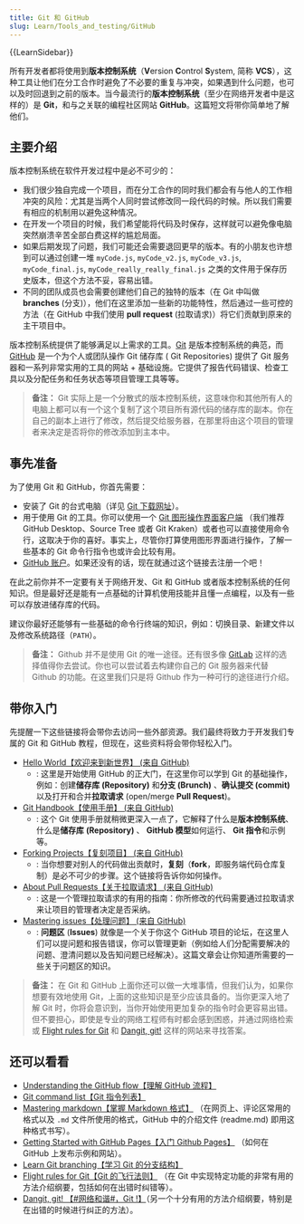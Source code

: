 ```yaml
---
title: Git 和 GitHub
slug: Learn/Tools_and_testing/GitHub
---
```


{{LearnSidebar}}

所有开发者都将使用到**版本控制系统**（**V**ersion **C**ontrol **S**ystem, 简称 **VCS**），这种工具让他们在分工合作时避免了不必要的重复与冲突，如果遇到什么问题，也可以及时回退到之前的版本。当今最流行的**版本控制系统**（至少在网络开发者中是这样的）是 **Git**，和与之关联的编程社区网站 **GitHub**。这篇短文将带你简单地了解他们。

## 主要介绍

版本控制系统在软件开发过程中是必不可少的：

- 我们很少独自完成一个项目，而在分工合作的同时我们都会有与他人的工作相冲突的风险：尤其是当两个人同时尝试修改同一段代码的时候。所以我们需要有相应的机制用以避免这种情况。
- 在开发一个项目的时候，我们希望能将代码及时保存，这样就可以避免像电脑突然崩溃辛苦全部白费这样的尴尬局面。
- 如果后期发现了问题，我们可能还会需要退回更早的版本。有的小朋友也许想到可以通过创建一堆 `myCode.js`, `myCode_v2.js`, `myCode_v3.js`, `myCode_final.js`, `myCode_really_really_final.js` 之类的文件用于保存历史版本，但这个方法不妥，容易出错。
- 不同的团队成员也会需要创建他们自己的独特的版本（在 Git 中叫做**branches** (分支)），他们在这里添加一些新的功能特性，然后通过一些可控的方法（在 GitHub 中我们使用 **pull request** (拉取请求)）将它们贡献到原来的主干项目中。

版本控制系统提供了能够满足以上需求的工具。[Git](https://git-scm.com/) 是版本控制系统的典范，而 [GitHub](https://github.com/) 是一个为个人或团队操作 Git 储存库 ( Git Repositories) 提供了 Git 服务器和一系列非常实用的工具的网站 + 基础设施。它提供了报告代码错误、检查工具以及分配任务和任务状态等项目管理工具等等。

> **备注：** Git 实际上是一个分散式的版本控制系统，这意味你和其他所有人的电脑上都可以有一个这个复制了这个项目所有源代码的储存库的副本。你在自己的副本上进行了修改，然后提交给服务器，在那里将由这个项目的管理者来决定是否将你的修改添加到主本中。

## 事先准备

为了使用 Git 和 GitHub，你首先需要：

- 安装了 Git 的台式电脑（详见 [Git 下载网址](https://git-scm.com/downloads)）。
- 用于使用 Git 的工具。你可以使用一个 [Git 图形操作界面客户端](https://git-scm.com/downloads/guis/) （我们推荐 GitHub Desktop、Source Tree 或者 Git Kraken）或者也可以直接使用命令行，这取决于你的喜好。事实上，尽管你打算使用图形界面进行操作，了解一些基本的 Git 命令行指令也或许会比较有用。
- [GitHub 账户](https://github.com/join)。如果还没有的话，现在就通过这个链接去注册一个吧！

在此之前你并不一定要有关于网络开发、Git 和 GitHub 或者版本控制系统的任何知识。但是最好还是能有一点基础的计算机使用技能并且懂一点编程，以及有一些可以存放进储存库的代码。

建议你最好还能够有一些基础的命令行终端的知识，例如：切换目录、新建文件以及修改系统路径（`PATH`）。

> **备注：** Github 并不是使用 Git 的唯一途径。还有很多像 [GitLab](https://about.gitlab.com/) 这样的选择值得你去尝试。你也可以尝试着去构建你自己的 Git 服务器来代替 Github 的功能。在这里我们只是将 Github 作为一种可行的途径进行介绍。

## 带你入门

先提醒一下这些链接将会带你去访问一些外部资源。我们最终将致力于开发我们专属的 Git 和 GitHub 教程，但现在，这些资料将会带你轻松入门。

- [Hello World【欢迎来到新世界】 (来自 GitHub)](https://docs.github.com/zh/get-started/quickstart/hello-world)
  - : 这里是开始使用 GitHub 的正大门，在这里你可以学到 Git 的基础操作，例如：创建**储存库 (Repository)** 和**分支 (Brunch)** 、**确认提交 (commit)** 以及打开和合并**拉取请求** (open/merge **Pull Request**)。
- [Git Handbook【使用手册】 (来自 GitHub)](https://docs.github.com/zh/get-started/using-git/about-git)
  - : 这个 Git 使用手册就稍微更深入一点了，它解释了什么是**版本控制系统**、什么是**储存库** **(Repository)** 、 **GitHub 模型**如何运行、 **Git 指令**和示例等。
- [Forking Projects【复刻项目】 (来自 GitHub)](https://docs.github.com/zh/get-started/quickstart/contributing-to-projects)
  - : 当你想要对别人的代码做出贡献时，**复刻**（**fork**，即服务端代码仓库复制）是必不可少的步骤。这个链接将告诉你如何操作。
- [About Pull Requests【关于拉取请求】 (来自 GitHub)](https://docs.github.com/zh/pull-requests/collaborating-with-pull-requests/proposing-changes-to-your-work-with-pull-requests/about-pull-requests)
  - : 这是一个管理拉取请求的有用的指南：你所修改的代码需要通过拉取请求来让项目的管理者决定是否采纳。
- [Mastering issues【处理问题】 (来自 GitHub)](https://docs.github.com/zh/issues/tracking-your-work-with-issues/about-issues)
  - : **问题区** (**Issues**) 就像是一个关于你这个 GitHub 项目的论坛，在这里人们可以提问题和报告错误，你可以管理更新（例如给人们分配需要解决的问题、澄清问题以及告知问题已经解决）。这篇文章会让你知道所需要的一些关于问题区的知识。

> **备注：** 在 Git 和 GitHub 上面你还可以做一大堆事情，但我们认为，如果你想要有效地使用 Git，上面的这些知识是至少应该具备的。当你更深入地了解 Git 时，你将会意识到，当你开始使用更加复杂的指令时会更容易出错。但不要担心，即使是专业的网络工程师有时都会感到困惑，并通过网络检索或 [Flight rules for Git](https://github.com/k88hudson/git-flight-rules) 和 [Dangit, git!](https://dangitgit.com/) 这样的网站来寻找答案。

## 还可以看看

- [Understanding the GitHub flow【理解 GitHub 流程】](https://docs.github.com/zh/get-started/quickstart/github-flow)
- [Git command list【Git 指令列表】](https://git-scm.com/docs)
- [Mastering markdown【掌握 Markdown 格式】](https://docs.github.com/zh/get-started/writing-on-github/getting-started-with-writing-and-formatting-on-github/basic-writing-and-formatting-syntax) （在网页上、评论区常用的格式以及 `.md` 文件所使用的格式，GitHub 中的介绍文件 (readme.md) 即用这种格式书写）。
- [Getting Started with GitHub Pages【入门 Github Pages】](https://docs.github.com/zh/pages/quickstart) （如何在 GitHub 上发布示例和网站）。
- [Learn Git branching【学习 Git 的分支结构】](https://learngitbranching.js.org/)
- [Flight rules for Git【Git 的飞行法则】](https://github.com/k88hudson/git-flight-rules) （在 Git 中实现特定功能的非常有用的方法介绍纲要，包括如何在出错时纠错等）。
- [Dangit, git! 【#网络和谐#，Git !】](https://dangitgit.com/)（另一个十分有用的方法介绍纲要，特别是在出错的时候进行纠正的方法）。
